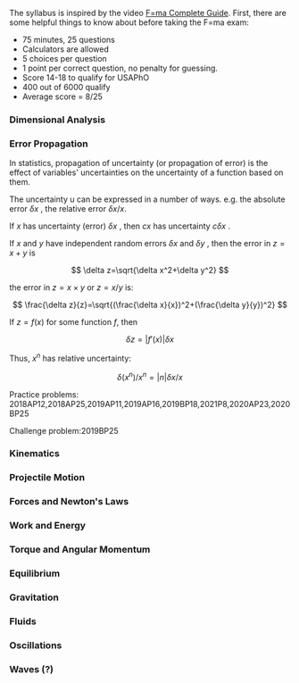 The syllabus is inspired by the video [F=ma Complete Guide](https://www.youtube.com/watch?v=SuFpSrCzucM). First, there are some helpful things to know about before taking the F=ma exam:

- 75 minutes, 25 questions
- Calculators are allowed
- 5 choices per question
- 1 point per correct question, no penalty for guessing.
- Score 14-18 to qualify for USAPhO
- 400 out of 6000 qualify
- Average score = 8/25

### Dimensional Analysis



### Error Propagation

In statistics, propagation of uncertainty (or propagation of error) is the effect of variables' uncertainties on the uncertainty of a function based on them.

The uncertainty u can be expressed in a number of ways. e.g. the absolute error $\delta x$ , the relative error $\delta x/x$.

If $x$ has uncertainty (error) $\delta x$ , then $cx$ has uncertainty $c\delta x$ .

If $x$ and $y$ have independent random errors $\delta x$ and $\delta y$ , then the error in $z=x+y$ is



$$
\delta z=\sqrt{\delta x^2+\delta y^2}
$$


the error in $z=x\times y$ or $z=x/y$ is:



$$
\frac{\delta z}{z}=\sqrt{(\frac{\delta x}{x})^2+(\frac{\delta y}{y})^2}
$$



If $z=f(x)$ for some function $f$, then



$$
\delta z=|f'(x)|\delta x
$$


Thus, $x^n$ has relative uncertainty:



$$
\delta(x^n)/x^n=|n|\delta x/x
$$


Practice problems: 2018AP12,2018AP25,2019AP11,2019AP16,2019BP18,2021P8,2020AP23,2020BP25

Challenge problem:2019BP25

### Kinematics



### Projectile Motion



### Forces and Newton's Laws



### Work and Energy



### Torque and Angular Momentum



### Equilibrium



### Gravitation



### Fluids



### Oscillations



### Waves (?)


